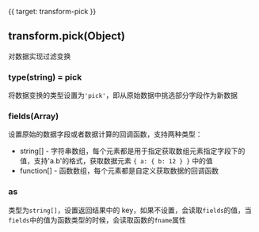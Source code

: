 {{ target: transform-pick }}

## transform.pick(Object)

对数据实现过滤变换

### type(string) = pick

将数据变换的类型设置为`'pick'`，即从原始数据中挑选部分字段作为新数据

### fields(Array)

设置原始的数据字段或者数据计算的回调函数，支持两种类型：

- string[] - 字符串数组，每个元素都是用于指定获取数组元素指定字段下的值，支持'a.b'的格式，获取数据元素 `{ a: { b: 12 } }` 中的值
- function[] - 函数数组，每个元素都是自定义获取数据的回调函数

### as

类型为`string[]`，设置返回结果中的 key，如果不设置，会读取`fields`的值，当`fields`中的值为函数类型的时候，会读取函数的`fname`属性
